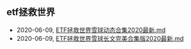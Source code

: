 ## etf拯救世界
* 2020-06-09, [ETF拯救世界雪球动态合集2020最新.md](../posts\ETF拯救世界雪球动态合集2020最新.md)
* 2020-06-09, [ETF拯救世界雪球长文完美合集版2020最新.md](../posts\ETF拯救世界雪球长文完美合集版2020最新.md)